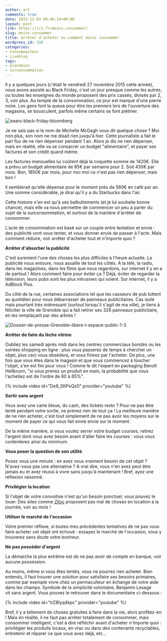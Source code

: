 ```yaml
---
author: art
comments: true
date: 2015-12-03 09:46:14+00:00
layout: post
link: https://irz.fr/moins-consommer/
slug: moins-consommer
title: Arrêter d'acheter ou comment moins consommer
wordpress_id: 318
categories:
- Consommacteur
- Liveblog
tags:
- économies
- surconsommation
---
```


Il y a quelques jours (c'était le vendredi 27 novembre 2015 cette année), nous avons assisté au Black Friday, c'est un jour presque comme les autres, ou toutes les enseignes du monde proposent des prix cassés, divisés par 2, 3, voir plus. Au temple de la consommation, ce jour est marqué d'une pierre noire. Les gens font la queue pour être les premiers lors de l'ouverture des magasins, se bousculent, parfois même certains se font piétiner.

![sears-black-friday-bloomberg](https://static.irz.fr/2015/12/sears-black-friday-bloomberg.jpg)

Je ne sais pas si le nom de Michelle McGagh vous dit quelque chose ? Moi non plus, son nom ne me disait rien jusqu'à hier. Cette journaliste a fait le pari fou de ne rien dépenser pendant 1 an. Alors je dis ne rien dépenser, mais en réalité, elle va se consacrer un budget "alimentaire", et payer ses factures et son crédit quand même.

Les factures mensuelles lui coûtent déjà la coquette somme de 1420€. Elle a prévu un budget alimentaire de 85€ par semaine pour 2. Soit 430€ par mois. Bon, 1850€ par mois, pour moi moi ce n'est pas rien dépenser, mais bon !

Il semblerait qu'elle dépense pour le moment près de 560€ en café par an. Une somme considérable, je dirai qu'il y a du Starbucks dans l'air.

Cette histoire n'en est qu'à ses balbutiements (et je lui souhaite bonne chance), mais elle va nous permettre de commencer un peu à parler du sujet de la surconsommation, et surtout de la manière d'arrêter de consommer.

L'acte de consommation est basé sur un couple entre tentation et envie : des publicité vont vous tenter, et vous donner envie de passer à l'acte. Mais comment réduire, voir arrêter d'acheter tout et n'importe quoi ?

**Arrêter d'absorber la publicité**

C'est surement l'une des choses les plus difficiles à l'heure actuelle. La publicité nous entoure, nous assaille de tout les côtés. A la télé, la radio, dans les magazines, dans les films que nous regardons, sur internet il y en a de partout ! Alors comment faire pour éviter ça ? Déjà, éviter de regarder la télévision, leurs pubs sont les plus intrusives qui soient. Sur internet, il y a AdBlock Plus.

Du côté de la rue, certaines associations tel que les casseurs de pub luttent au quotidien pour nous débarrasser de panneaux publicitaires. Cas isolé mais pourtant très intéressant (surtout lorsqu'il s'agit de ma ville), je tiens à féliciter la ville de Grenoble qui a fait retirer ses 326 panneaux publicitaire, en les remplaçant par des arbres !

![Dossier-de-presse-Grenoble-libere-l-espace-public-1-3](https://static.irz.fr/2015/12/Dossier-de-presse-Grenoble-libere-l-espace-public-1-3.jpg)

**Arrêter de faire du lèche vitrine**

Oubliez les samedi après midi dans les centres commerciaux bondés ou les soirées shopping en ligne : plus vous passerez de temps à chercher un objet, plus ceci vous obsédera, et vous finirez par l'acheter. De plus, une fois que vous êtes dans le magasin et que vous commencez à toucher l'objet, s'en est fini pour vous ! Comme le dit l'expert en packaging Benoît Heilbrunn, "si vous prenez un produit en main, la probabilité que vous l'achetiez est de l'ordre de 60 à 65%".

{% include video id="De9_SKPsQz0" provider="youtube" %}

**Sortir sans argent**

Vous avez une carte bleue, du cash, des tickets resto ? Pour ne pas être tenté pendant votre sortie, ne prenez rien de tout ça ! La meilleure manière de ne rien acheter, c'est tout simplement de ne pas avoir les moyens sur le moment de payer ce qui vous fait envie envie sur le moment.

De la même manière, si vous voulez serrer votre budget courses, retirez l'argent dont vous avez besoin avant d'aller faire les courses : vous vous contenterez ainsi du minimum.

**Vous poser la question de son utilité**

Posez vous une minute : en avez vous vraiment besoin de cet objet ? N'avez-vous pas une alternative ? A vrai dire, vous n'en avez peut être jamais eu et avez réussi à vivre sans jusqu'à maintenant ! Bref, ayez une réflexion raisonné.

**Privilégier la location**

Si l'objet de votre convoitise n'est qu'un besoin ponctuel, vous pouvez le louer. Des sites comme [Ziloc](http://fr.zilok.com/) proposent pas mal de choses en location à la journée, voir au mois !

**Utiliser le marché de l'occasion**

Votre premier réflexe, si toutes mes précédentes tentatives de ne pas vous faire acheter cet objet ont échoué : essayez le marché de l'occasion, vous y trouverez sans doute votre bonheur.

**Ne pas posséder d'argent**

La démarche la plus extrême est de ne pas avoir de compte en banque, voir aucune possession.

Au moins, même si vous êtes tentés, vous ne pourrez rien acheter. Bien entendu, il faut trouver une solution pour satisfaire ses besoins primaires, comme par exemple vivre chez un permaculteur en échange de votre aide dans les champs. Symbole de la simplicité volontaire, Benjamin Lesage vit sans argent. Vous pouvez le retrouver dans le documentaire ci-dessous :

{% include video id="trZ8Iyq4kpc" provider="youtube" %}

Bref, il y a tellement de choses gratuites à faire dans la vie, alors profitez-en ! Mais en réalité, il ne faut pas arrêter totalement de consommer, mais consommer intelligent, c'est à dire réfléchir avant d'acheter n'importe quoi : privilégier les produits locaux, en vrac ou dans des contenants recyclables, entretenir et réparer ce que vous avez déjà, etc...
